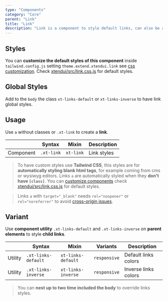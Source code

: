 ```yaml
---
type: "Components"
category: "Core"
parent: "Link"
title: "Link"
description: "Link is a component to style default links, can also be applied to other tags."
---
```


## Styles

You can **customize the default styles of this component** inside `tailwind.config.js` setting `theme.extend.xtendui.link` see [css customization](/xtendui/components/global/preset#customization). Check [xtendui/src/link.css.js](https://github.com/xtendui/xtendui/blob/master/src/link.css.js) for default styles.

## Global Styles

Add to the `body` the class `xt-links-default` or `xt-links-inverse` to have link global styles.

## Usage

Use `a` without classes or `.xt-link` to create a **link**.

<div class="xt-overflow-sub overflow-y-hidden overflow-x-scroll my-5 xt-my-auto w-full">

|                         | Syntax                                     | Mixin                       | Description                   |
| ----------------------- | ----------------------------------------- | ----------------------------- | ----------------------------- |
| Component                  | `.xt-link`                 | `xt-link`              | Link styles            |

</div>

> To have custom styles use **Tailwind CSS**, this styles are for **automatically styling blank html tags**, for example coming from cms or wysiwyg editors. Links `a` are automatically styled when they **don't have `[class]`**. You can [customize components](/xtendui/components/global/preset#customization) check [xtendui/src/link.css.js](https://github.com/xtendui/xtendui/blob/master/src/link.css.js) for default styles.

> Links `a` with `target="_blank"` needs `rel="noopener"` or `rel="noreferrer"` to avoid [cross-origin issues](https://web.dev/external-anchors-use-rel-noopener/).

<demo>
  <demoinline src="demos/components/link/usage">
  </demoinline>
</demo>

## Variant

Use **component utility** `.xt-links-default` and `.xt-links-inverse` on **parent elements** to style **child links**.

<div class="xt-overflow-sub overflow-y-hidden overflow-x-scroll my-5 xt-my-auto w-full">

|                      | Syntax                          | Mixin            | Variants               | Description                   |
| ----------------------- | ---------------------------- | -----------------| ----------------------------- |----------------------------- |
| Utility                  | `.xt-links-default`       | `xt-links-default`                | `responsive`                | Default links colors            |
| Utility                  | `.xt-links-inverse`       | `xt-links-inverse`                | `responsive`                | Inverse links colors            |

</div>

> You can **nest up to two time included the body** to override links styles.

<demo>
  <demoinline src="demos/components/link/variant-inverse">
  </demoinline>
</demo>
